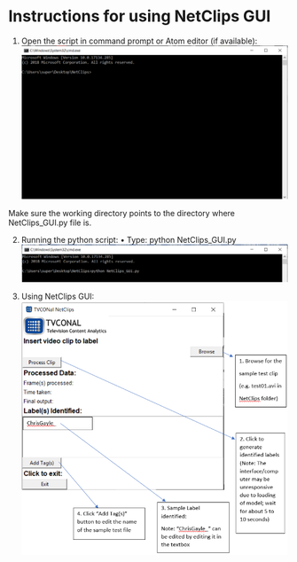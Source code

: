 # Instructions for using NetClips GUI

1. Open the script in command prompt or Atom editor (if available):
![Step_1](/readme_files/Step_1.png)

Make sure the working directory points to the directory where NetClips_GUI.py file is.

2. Running the python script:
  •	Type:  python NetClips_GUI.py
![Step_2](/readme_files/Step_2.png)

3. Using NetClips GUI:
![Step_3_final](/readme_files/Step_3_final.png)
